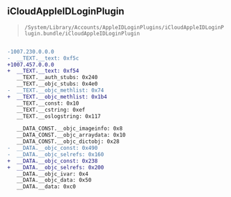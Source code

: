 ## iCloudAppleIDLoginPlugin

> `/System/Library/Accounts/AppleIDLoginPlugins/iCloudAppleIDLoginPlugin.bundle/iCloudAppleIDLoginPlugin`

```diff

-1007.230.0.0.0
-  __TEXT.__text: 0xf5c
+1007.457.0.0.0
+  __TEXT.__text: 0xf54
   __TEXT.__auth_stubs: 0x240
   __TEXT.__objc_stubs: 0x4e0
-  __TEXT.__objc_methlist: 0x74
+  __TEXT.__objc_methlist: 0x1b4
   __TEXT.__const: 0x10
   __TEXT.__cstring: 0xef
   __TEXT.__oslogstring: 0x117

   __DATA_CONST.__objc_imageinfo: 0x8
   __DATA_CONST.__objc_arraydata: 0x10
   __DATA_CONST.__objc_dictobj: 0x28
-  __DATA.__objc_const: 0x490
-  __DATA.__objc_selrefs: 0x160
+  __DATA.__objc_const: 0x238
+  __DATA.__objc_selrefs: 0x200
   __DATA.__objc_ivar: 0x4
   __DATA.__objc_data: 0x50
   __DATA.__data: 0xc0

```
